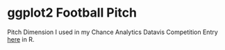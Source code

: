 # ggplot2 Football Pitch

Pitch Dimension I used in my Chance Analytics Datavis Competition Entry [here](https://chanceanalytics.com/2017/12/09/vote-for-your-favourite-data-visualization/) in R.
